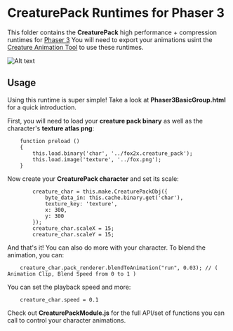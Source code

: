 # CreaturePack Runtimes for Phaser 3

This folder contains the **CreaturePack** high performance + compression runtimes for [Phaser 3](https://phaser.io/phaser3)
You will need to export your animations usint the [Creature Animation Tool](https://creature.kestrelmoon.com/) to use these runtimes.

![Alt text](https://github.com/kestrelm/Creature_WebGL/blob/master/Phaser3/packPlayer.png)

## Usage

Using this runtime is super simple! Take a look at **Phaser3BasicGroup.html** for a quick introduction.

First, you will need to load your **creature pack binary** as well as the character's **texture atlas png**:

```
    function preload ()
    {
        this.load.binary('char', '../fox2x.creature_pack');
        this.load.image('texture', '../fox.png');
    }
```

Now create your **CreaturePack character** and set its scale:
```
        creature_char = this.make.CreaturePackObj({
            byte_data_in: this.cache.binary.get('char'),
            texture_key: 'texture',
            x: 300,
            y: 300
        });
        creature_char.scaleX = 15;
        creature_char.scaleY = 15;
```        

And that's it! You can also do more with your character. To blend the animation, you can:

```
    creature_char.pack_renderer.blendToAnimation("run", 0.03); // ( Animation Clip, Blend Speed from 0 to 1 )
```

You can set the playback speed and more:

```
    creature_char.speed = 0.1
```

Check out **CreaturePackModule.js** for the full API/set of functions you can call to control your character animations.